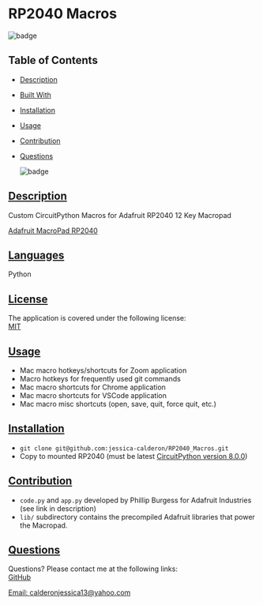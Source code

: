 # RP2040 Macros
![badge](https://img.shields.io/badge/Made%20with%20%E2%99%A5%20by%20-Jessica%20E.%20Calderon-blueviolet)
## Table of Contents

* [Description](#description)
* [Built With](#languages)
* [Installation](#installation)
* [Usage](#usage)
* [Contribution](#contribution)
* [Questions](#questions)

    ![badge](https://img.shields.io/badge/license-MIT-blue)

## [Description](#table-of-contents)

Custom CircuitPython Macros for Adafruit RP2040 12 Key Macropad

[Adafruit MacroPad RP2040](https://cdn-learn.adafruit.com/downloads/pdf/adafruit-macropad-rp2040.pdf)

## [Languages](#table-of-contents)

Python

## [License](#table-of-contents)

The application is covered under the following license: <br>
    [MIT](https://choosealicense.com/licenses/MIT)

## [Usage](#table-of-contents)

* Mac macro hotkeys/shortcuts for Zoom application
* Macro hotkeys for frequently used git commands
* Mac macro shortcuts for Chrome application
* Mac macro shortcuts for VSCode application
* Mac macro misc shortcuts (open, save, quit, force quit, etc.)

## [Installation](#table-of-contents)

* `git clone git@github.com:jessica-calderon/RP2040_Macros.git`
* Copy to mounted RP2040 (must be latest [CircuitPython version 8.0.0](https://circuitpython.org/board/adafruit_macropad_rp2040/))

## [Contribution](#table-of-contents)
* `code.py` and `app.py` developed by Phillip Burgess for Adafruit Industries (see link in description)
* `lib/` subdirectory contains the precompiled Adafruit libraries that power the Macropad.

## [Questions](#table-of-contents)

Questions? Please contact me at the following links: <br>
[GitHub](https://github.com/jessica-calderon) <br>

[Email: calderonjessica13@yahoo.com](mailto:calderonjessica13@yahoo.com)
